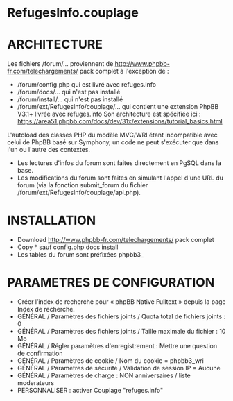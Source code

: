 RefugesInfo.couplage
====================

ARCHITECTURE
============
Les fichiers /forum/... proviennent de http://www.phpbb-fr.com/telechargements/ pack complet à l'exception de :
* /forum/config.php qui est livré avec refuges.info
* /forum/docs/... qui n'est pas installé
* /forum/install/... qui n'est pas installé
* /forum/ext/RefugesInfo/couplage/... qui contient une extension PhpBB V3.1+ livrée avec refuges.info
Son architecture est spécifiée ici : https://area51.phpbb.com/docs/dev/31x/extensions/tutorial_basics.html

L'autoload des classes PHP du modèle MVC/WRI étant incompatible avec celui de PhpBB basé sur Symphony,
un code ne peut s'exécuter que dans l'un ou l'autre des contextes.
* Les lectures d'infos du forum sont faites directement en PgSQL dans la base.
* Les modifications du forum sont faites en simulant l'appel d'une URL du forum (via la fonction submit_forum du fichier /forum/ext/RefugesInfo/couplage/api.php).

INSTALLATION
============
* Download http://www.phpbb-fr.com/telechargements/ pack complet
* Copy * sauf config.php docs install
* Les tables du forum sont préfixées phpbb3_

PARAMETRES DE CONFIGURATION
===========================
* Créer l’index de recherche pour « phpBB Native Fulltext » depuis la page Index de recherche.
* GÉNÉRAL / Paramètres des fichiers joints / Quota total de fichiers joints : 0
* GÉNÉRAL / Paramètres des fichiers joints / Taille maximale du fichier : 10 Mo
* GÉNÉRAL / Régler paramètres d'enregistrement : Mettre une question de confirmation
* GÉNÉRAL / Paramètres de cookie / Nom du cookie = phpbb3_wri
* GÉNÉRAL / Paramètres de sécurité / Validation de session IP = Aucune
* GÉNÉRAL / Paramètres de charge : NON anniversaires / liste moderateurs
* PERSONNALISER : activer Couplage "refuges.info"
